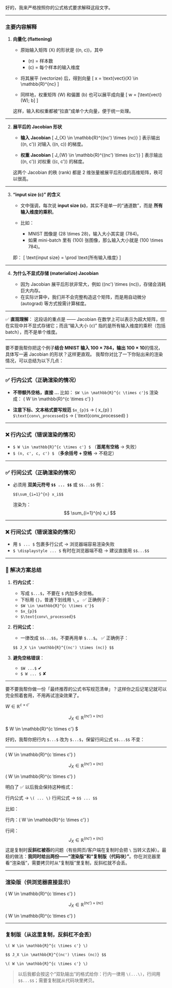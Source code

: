 好的，我来严格按照你的公式格式要求解释这段文字。

---

### 主要内容解释

1. **向量化 (flattening)**

   * 原始输入矩阵 (X) 的形状是 ((n, c))，其中

     * (n) = 样本数
     * (c) = 每个样本的输入维度

   * 将其展平 (vectorize) 后，得到向量
     [
     x = \text{vect}(X) \in \mathbb{R}^{nc}
     ]

   * 同样地，权重矩阵 (W) 和偏置 (b) 也可以展平成向量
     [
     w = [\text{vect}(W); b]
     ]

   这样，输入和权重都被“拉直”成单个大向量，便于统一处理。

---

2. **展平后的 Jacobian 形状**

   * **输入 Jacobian**
     [
     J_{X} \in \mathbb{R}^{(nc') \times (nc)}
     ]
     表示输出 ((n, c')) 对输入 ((n, c)) 的梯度。

   * **权重 Jacobian**
     [
     J_{W} \in \mathbb{R}^{(nc') \times (cc')}
     ]
     表示输出 ((n, c')) 对权重 ((c, c')) 的梯度。

   这两个 Jacobian 的秩 (rank) 都是 2 维张量被展平后形成的高维矩阵，秩可以很高。

---

3. **“input size (c)” 的含义**

   * 文中强调，每次说 **input size (c)**，其实不是单一的“通道数”，而是 **所有输入维度的乘积**。
   * 比如：

     * MNIST 图像是 (28 \times 28)，输入大小其实是 (784)。
     * 如果 mini-batch 里有 (100) 张图像，那么输入大小就是 (100 \times 784)。

   即：
   [
   \text{input size} = \prod \text{所有输入维度}
   ]

---

4. **为什么不显式存储 (materialize) Jacobian**

   * 因为 Jacobian 展平后形状非常大，例如 ((nc') \times (nc))，存储会消耗巨大内存。
   * 在实际计算中，我们并不会完整构造这个矩阵，而是用自动微分 (autograd) 等方式按需计算梯度。

---

✅ **直观理解**：
这段话的重点是 —— Jacobian 在数学上可以表示为超大矩阵，但在实现中并不显式存储它；而且“输入大小 (c)” 指的是所有输入维度的乘积（包括 batch），而不是单个维度。

---

要不要我帮你把这个例子**结合 MNIST 输入 100 × 784，输出 100 × 10**的情况，具体写一遍 Jacobian 的形状？这样更直观。
我帮你对比了一下你贴出来的渲染情况，可以总结为以下几点：

---

### ✅ 行内公式（正确渲染的情况）

* **不带额外空格，直接 $...$**
  比如：
  `$W \in \mathbb{R}^{c \times c'}$`
  渲染成：
  ( W \in \mathbb{R}^{c \times c'} )

* **注意下标、文本格式要写规范**
  `$x_{p}$` → ( x_{p} )
  `$\text{conv\_processed}$` → ( \text{conv_processed} )

---

### ❌ 行内公式（错误渲染的情况）

* `$ W \in \mathbb{R}^{c \times c'} $` （**首尾有空格** → 失败）
* `$ (n, c', c, c') $` （**多余括号 + 空格** → 不稳定）

---

### ✅ 行间公式（正确渲染的情况）

* 必须用 **双美元符号 `$$ ... $$`** 或 `$$...$$`
  例：

  ```
  $$\sum_{i=1}^{n} x_i$$
  ```

  渲染为：
  $$
  \sum_{i=1}^{n} x_i
  $$

---

### ❌ 行间公式（错误渲染的情况）

* 用 `$ ... $` 包裹多行公式 → 浏览器端容易渲染失败
* `$ \displaystyle ... $` 有时在浏览器端不稳 → 建议直接用 `$$...$$`

---

### 📌 解决方案总结

1. **行内公式**：

   * 写成 `$...$`，不要在 `$` 内加多余空格。
   * 下标用 `{}`，普通下划线用 `\_`。
     ✅ 正确例子：
   * `$W \in \mathbb{R}^{c \times c'}$`
   * `$x_{p}$`
   * `$\text{conv\_processed}$`

2. **行间公式**：

   * 一律改成 `$$...$$`，不要再用单 `$...$`。
     ✅ 正确例子：

   ```
   $$ J_X \in \mathbb{R}^{(nc') \times (nc)} $$
   ```

3. **避免空格错误**：

   * `$W ...$` ✔
   * `$ W ... $` ✘

---

要不要我帮你做一份「最终推荐的公式书写规范清单」？这样你之后记笔记就可以完全照着套用，不用再试渲染效果了。



  $W \in \mathbb{R}^{c \times c'}$
  
   $$ J_X \in \mathbb{R}^{(nc') \times (nc)} $$

  $ W \in \mathbb{R}^{c \times c'} $


好的，我帮你把行内 `$...$` 改为 `$...$`，保留行间公式 `$$...$$` 不变：

---

\( W \in \mathbb{R}^{c \times c'} \)

$$ J_X \in \mathbb{R}^{(nc') \times (nc)} $$

( W \in \mathbb{R}^{c \times c'} )



明白了 ✅
以后我会保持这种格式：

行内公式 → `\( ... \)`
行间公式 → `$$ ... $$`

比如：

行内：( W \in \mathbb{R}^{c \times c'} )

行间：
$$ J_X \in \mathbb{R}^{(nc') \times (nc)} $$
这是复制时**反斜杠被吞**的问题（有些网页/客户端在复制时会把 `\` 当转义去掉）。最稳的做法：**我同时给出两份——“渲染版”和“复制版（代码块）”**。你在浏览器里看“渲染版”，需要拷贝时从“复制版”里复制，反斜杠就不会丢。

---

### 渲染版（供浏览器直接显示）

( W \in \mathbb{R}^{c \times c'} )

$$ J_X \in \mathbb{R}^{(nc') \times (nc)} $$

( W \in \mathbb{R}^{c \times c'} )

---

### 复制版（从这里复制，反斜杠不会丢）

```
\( W \in \mathbb{R}^{c \times c'} \)

$$ J_X \in \mathbb{R}^{(nc') \times (nc)} $$

\( W \in \mathbb{R}^{c \times c'} \)
```

> 以后我都会按这个“双轨输出”的格式给你：行内一律用 `\(...\)`，行间用 `$$...$$`；需要复制就从代码块里拷贝。
